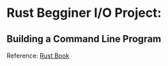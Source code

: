 # Rust Begginer I/O Project:
## Building a Command Line Program

Reference: [Rust Book](https://doc.rust-lang.org/book/ch12-00-an-io-project.html)

